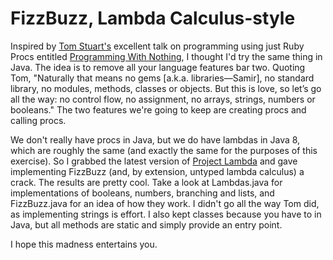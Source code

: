 FizzBuzz, Lambda Calculus-style
===============================

Inspired by [Tom Stuart's][@tomstuart] excellent talk on programming using just Ruby Procs entitled [Programming With Nothing][], I thought I'd try the same thing in Java. The idea is to remove all your language features bar two. Quoting Tom, "Naturally that means no gems [a.k.a. libraries&mdash;Samir], no standard library, no modules, methods, classes or objects. But this is love, so let’s go all the way: no control flow, no assignment, no arrays, strings, numbers or booleans." The two features we're going to keep are creating procs and calling procs.

We don't really have procs in Java, but we do have lambdas in Java 8, which are roughly the same (and exactly the same for the purposes of this exercise). So I grabbed the latest version of [Project Lambda][] and gave implementing FizzBuzz (and, by extension, untyped lambda calculus) a crack. The results are pretty cool. Take a look at Lambdas.java for implementations of booleans, numbers, branching and lists, and FizzBuzz.java for an idea of how they work. I didn't go all the way Tom did, as implementing strings is effort. I also kept classes because you have to in Java, but all methods are static and simply provide an entry point.

I hope this madness entertains you.

[@tomstuart]: http://twitter.com/tomstuart
[Programming With Nothing]: http://experthuman.com/programming-with-nothing
[Project Lambda]: http://openjdk.java.net/projects/lambda/
